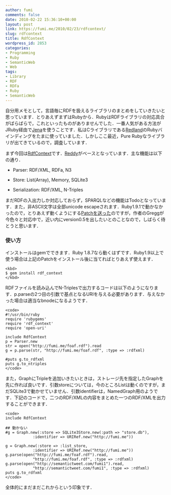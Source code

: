 ```yaml
---
author: fumi
comments: false
date: 2010-02-22 15:36:10+00:00
layout: post
link: https://fumi.me/2010/02/23/rdfcontext/
slug: rdfcontext
title: RdfContext
wordpress_id: 2853
categories:
- Programming
- Ruby
- SemanticWeb
- Web
tags:
- Library
- RDF
- RDFa
- Ruby
- SemanticWeb
---
```


自分用メモとして，言語毎にRDFを扱えるライブラリのまとめをしていきたいと思っています．とりあえずまずはRubyから．RubyはRDFライブラリの対応具合がばらばらで，これといったものがありませんでした．一番人気がある方法がJRuby経由で[Jena](http://jena.sourceforge.net/)を使うことです．私はCライブラリである[Redland](http://librdf.org/)のRubyバインディングをたまに使っていました．しかしここ最近，Pure Rubyなライブラリが出てきているので，調査しています．




まず今回は[RdfContext](http://github.com/gkellogg/rdf_context)です．[Reddy](http://github.com/tommorris/reddy)がベースとなっています．主な機能は以下の通り．







  * Parser: RDF/XML, RDFa, N3


  * Store: List(Array), Memory, SQLite3


  * Serialization: RDF/XML, N-Triples





まだRDFの入出力しか対応しておらず，SPARQLなどの機能はTodoとなっています．また，非ASCII文字は全部unicode escapeされます．Ruby1.9.1で動かなかったので，とりあえず動くようにする[Patchを送った](http://gkellogg.lighthouseapp.com/projects/43717/tickets/1-patches-for-ruby-19)のですが，作者のGreggが今色々と対応中で，近い内にversion0.5を出したいとのことなので，しばらく待とうと思います．





### 使い方





インストールはgemでできます．Ruby 1.8.7なら動くはずです．Ruby1.9以上で使う場合は上記のPatchをインストール後に当てればとりあえず使えます．




    
    <kbd>
    $ gem install rdf_context
    </kbd>





RDFファイルを読み込んでN-Triplesで出力するコードは以下のようになります．p.parseの2つ目の引数で基点となるURIを与える必要があります．与えなかった場合は適当なbnodeになるようです．




    
    <code>
    #!/usr/bin/ruby
    require 'rubygems'
    require 'rdf_context'
    require 'open-uri'
    
    include RdfContext
    p = Parser.new
    str = open("http://fumi.me/foaf.rdf").read
    g = p.parse(str, "http://fumi.me/foaf.rdf", :type => :rdfxml)
    
    #puts g.to_rdfxml
    puts g.to_ntriples
    </code>





また，GraphにTripleを追加いきたいときは，ストレージ先を指定したGraphを先に作れば良いです．引数storeについては，今のところListは動くのですが，まだSQLite3で動かせていません．引数identifierは，NamedGraph用のようです．下記のコードで，二つのRDF/XMLの内容をまとめた一つのRDF/XMLを出力することができます．




    
    <code>
    include RdfContext
    
    ## 動かない
    #g = Graph.new(:store => SQLite3Store.new(:path => "store.db"),
                :identifier => URIRef.new("http://fumi.me")) 
    
    g = Graph.new(:store => :list_store,
                :identifier => URIRef.new("http://fumi.me"))
    g.parse(open("http://fumi.me/foaf.rdf").read, 
                "http://fumi.me/foaf.rdf", :type => :rdfxml)
    g.parse(open("http://semantictweet.com/fumi1").read,
                "http://semantictweet.com/fumi1", :type => :rdfxml)
    puts g.to_rdfxml
    </code>





全体的にまだまだこれからという印象です．
